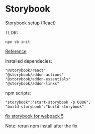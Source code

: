 # Storybook

Storybook setup (React)

TLDR:

```
npx sb init
```

[Reference](https://storybook.js.org/docs/react/get-started/install)

Installed dependecies:

```
"@storybook/react"
"@storybook/addon-actions"
"@storybook/addon-essentials"
"@storybook/addon-links"
```

npm scripts:

```
"storybook":"start-storybook -p 6006",
"build-storybook":"build-storybook"
```

[fix storybook for webpack 5](https://github.com/storybookjs/storybook/blob/next/MIGRATION.md#webpack-5-manager-build)

Note:
rerun npm install after the fix
